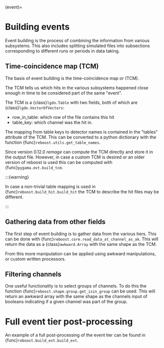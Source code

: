 (event)=

# Building events

Event building is the process of combining the information from various subsystems.
This also includes splitting simulated files into subsections corresponding to different
runs or periods in data taking.

## Time-coincidence map (TCM)

The basis of event building is the time-coincidence map or (TCM).

The TCM tells us which hits in the various subsystems happened
close enough in time to be considered part of the same "event".

The TCM is a {class}`lgdo.Table` with two fields, both of which
are {class}`lgdo.VectorOfVectors`:

- row_in_table: which row of the file contains this hit
- table_key: which channel was the hit in.

The mapping from table keys to detector names is contained in the
"tables" attribute of the TCM. This can be converted to a python
dictionary with the function {func}`reboost.utils.get_table_names`.

Since version 0.12.0 _remage_ can compute the TCM directly and
store it in the output file. However, in case a custom TCM is desired
or an older version of reboost is used this can be computed with
{func}`pygama.evt.build_tcm`.

:::{warning}

In case a non-trivial table mapping is used in {func}`reboost.build_hit.build_hit`
the TCM to describe the hit files may be different.

:::

## Gathering data from other fields

The first step of event building is to gather data from the various tiers.
This can be done with {func}`reboost.core.read_data_at_channel_as_ak`. This will
return the data as a {class}`awkward.Array` with the same shape as the TCM.

From this more manipulation can be applied using awkward manipulations, or custom
written processors.

## Filtering channels

One useful functionality is to select groups of channels. To do this the function
{func}`reboost.shape.group.get_isin_group` can be used. This will return an awkward
array with the same shape as the channels input of booleans indicating if a given
channel was part of the group.

# Full event tier post-processing

An example of a full post-processing of the event tier can be found in {func}`reboost.build_evt.build_evt`.
